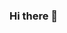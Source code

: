 ### Hi there 👋

<!--
**myself-vishal/myself-vishal** is a ✨ _special_ ✨ repository because its `README.md` (this file) appears on your GitHub profile.

Here are some ideas to get you started:

- 🔭 I’m currently working on Web3 projects and hackathons!
- 🌱 I’m currently learning WebDev.
- 👯 I’m looking to collaborate on open-source and Web3 communities!!
- 🤔 I’m looking for help with open-source.
- 💬 Ask me about Web3, communities, DevRel.
- 📫 How to reach me: https://t.me/thisvishalsingh
- 😄 Pronouns: ...
- ⚡ Fun fact: I can play chess in dark,
-->
